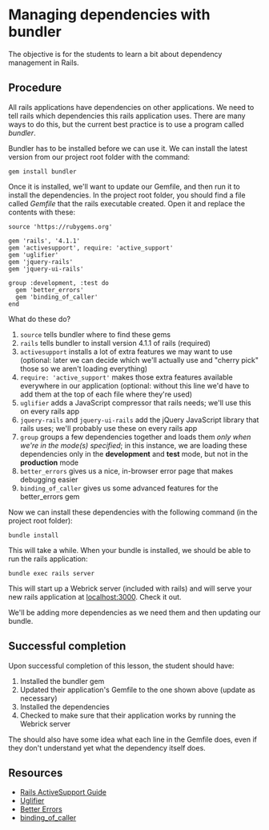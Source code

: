 # Managing dependencies with bundler

The objective is for the students to learn a bit about dependency management in Rails.

## Procedure

All rails applications have dependencies on other applications. We need to tell rails which dependencies this rails application uses. There are many ways to do this, but the current best practice is to use a program called *bundler*.

Bundler has to be installed before we can use it. We can install the latest version from our project root folder with the command:

`gem install bundler`

Once it is installed, we'll want to update our Gemfile, and then run it to install the dependencies. In the project root folder, you should find a file called *Gemfile* that the rails executable created. Open it and replace the contents with these:

    source 'https://rubygems.org'

    gem 'rails', '4.1.1'
    gem 'activesupport', require: 'active_support'
    gem 'uglifier'
    gem 'jquery-rails'
    gem 'jquery-ui-rails'

    group :development, :test do
      gem 'better_errors'
      gem 'binding_of_caller'
    end

What do these do?

1. `source` tells bundler where to find these gems
2. `rails` tells bundler to install version 4.1.1 of rails (required)
3. `activesupport` installs a lot of extra features we may want to use (optional: later we can decide which we'll actually use and "cherry pick" those so we aren't loading everything)
4. `require: 'active_support'` makes those extra features available everywhere in our application (optional: without this line we'd have to add them at the top of each file where they're used)
5. `uglifier` adds a JavaScript compressor that rails needs; we'll use this on every rails app
6. `jquery-rails` and `jquery-ui-rails` add the jQuery JavaScript library that rails uses; we'll probably use these on every rails app
7. `group` groups a few dependencies together and loads them *only when we're in the mode(s) specified*; in this instance, we are loading these dependencies only in the **development** and **test** mode, but not in the **production** mode
8. `better_errors` gives us a nice, in-browser error page that makes debugging easier
9. `binding_of_caller` gives us some advanced features for the better_errors gem

Now we can install these dependencies with the following command (in the project root folder):

`bundle install`

This will take a while. When your bundle is installed, we should be able to run the rails application:

`bundle exec rails server`

This will start up a Webrick server (included with rails) and will serve your new rails application at  [localhost:3000](http://localhost:3000/). Check it out.

We'll be adding more dependencies as we need them and then updating our bundle.

## Successful completion

Upon successful completion of this lesson, the student should have:

1. Installed the bundler gem
2. Updated their application's Gemfile to the one shown above (update as necessary)
3. Installed the dependencies
4. Checked to make sure that their application works by running the Webrick server

The should also have some idea what each line in the Gemfile does, even if they don't understand yet what the dependency itself does.

## Resources

* [Rails ActiveSupport Guide](http://guides.rubyonrails.org/active_support_core_extensions.html)
* [Uglifier](https://github.com/lautis/uglifier)
* [Better Errors](https://github.com/charliesome/better_errors)
* [binding_of_caller](https://github.com/banister/binding_of_caller)